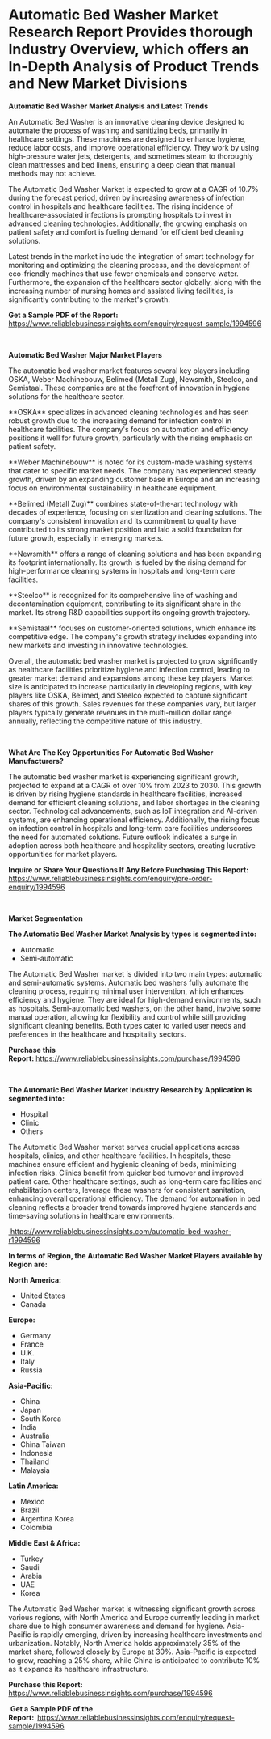 <p><h1>Automatic Bed Washer Market Research Report Provides thorough Industry Overview, which offers an In-Depth Analysis of Product Trends and New Market Divisions</h1></p><p><strong>Automatic Bed Washer Market Analysis and Latest Trends</strong></p>
<p><p>An Automatic Bed Washer is an innovative cleaning device designed to automate the process of washing and sanitizing beds, primarily in healthcare settings. These machines are designed to enhance hygiene, reduce labor costs, and improve operational efficiency. They work by using high-pressure water jets, detergents, and sometimes steam to thoroughly clean mattresses and bed linens, ensuring a deep clean that manual methods may not achieve.</p><p>The Automatic Bed Washer Market is expected to grow at a CAGR of 10.7% during the forecast period, driven by increasing awareness of infection control in hospitals and healthcare facilities. The rising incidence of healthcare-associated infections is prompting hospitals to invest in advanced cleaning technologies. Additionally, the growing emphasis on patient safety and comfort is fueling demand for efficient bed cleaning solutions. </p><p>Latest trends in the market include the integration of smart technology for monitoring and optimizing the cleaning process, and the development of eco-friendly machines that use fewer chemicals and conserve water. Furthermore, the expansion of the healthcare sector globally, along with the increasing number of nursing homes and assisted living facilities, is significantly contributing to the market's growth.</p></p>
<p><strong>Get a Sample PDF of the Report:&nbsp;</strong> <a href="https://www.reliablebusinessinsights.com/enquiry/request-sample/1994596?utm_campaign=2180&utm_medium=2&utm_source=Github&utm_content=ia&utm_term=12042025&utm_id=automatic-bed-washer">https://www.reliablebusinessinsights.com/enquiry/request-sample/1994596</a></p>
<p>&nbsp;</p>
<p><strong>Automatic Bed Washer Major Market Players</strong></p>
<p><p>The automatic bed washer market features several key players including OSKA, Weber Machinebouw, Belimed (Metall Zug), Newsmith, Steelco, and Semistaal. These companies are at the forefront of innovation in hygiene solutions for the healthcare sector.</p><p>**OSKA** specializes in advanced cleaning technologies and has seen robust growth due to the increasing demand for infection control in healthcare facilities. The company's focus on automation and efficiency positions it well for future growth, particularly with the rising emphasis on patient safety.</p><p>**Weber Machinebouw** is noted for its custom-made washing systems that cater to specific market needs. The company has experienced steady growth, driven by an expanding customer base in Europe and an increasing focus on environmental sustainability in healthcare equipment.</p><p>**Belimed (Metall Zug)** combines state-of-the-art technology with decades of experience, focusing on sterilization and cleaning solutions. The company's consistent innovation and its commitment to quality have contributed to its strong market position and laid a solid foundation for future growth, especially in emerging markets.</p><p>**Newsmith** offers a range of cleaning solutions and has been expanding its footprint internationally. Its growth is fueled by the rising demand for high-performance cleaning systems in hospitals and long-term care facilities.</p><p>**Steelco** is recognized for its comprehensive line of washing and decontamination equipment, contributing to its significant share in the market. Its strong R&D capabilities support its ongoing growth trajectory.</p><p>**Semistaal** focuses on customer-oriented solutions, which enhance its competitive edge. The company's growth strategy includes expanding into new markets and investing in innovative technologies.</p><p>Overall, the automatic bed washer market is projected to grow significantly as healthcare facilities prioritize hygiene and infection control, leading to greater market demand and expansions among these key players. Market size is anticipated to increase particularly in developing regions, with key players like OSKA, Belimed, and Steelco expected to capture significant shares of this growth. Sales revenues for these companies vary, but larger players typically generate revenues in the multi-million dollar range annually, reflecting the competitive nature of this industry.</p></p>
<p>&nbsp;</p>
<p><strong>What Are The Key Opportunities For Automatic Bed Washer Manufacturers?</strong></p>
<p><p>The automatic bed washer market is experiencing significant growth, projected to expand at a CAGR of over 10% from 2023 to 2030. This growth is driven by rising hygiene standards in healthcare facilities, increased demand for efficient cleaning solutions, and labor shortages in the cleaning sector. Technological advancements, such as IoT integration and AI-driven systems, are enhancing operational efficiency. Additionally, the rising focus on infection control in hospitals and long-term care facilities underscores the need for automated solutions. Future outlook indicates a surge in adoption across both healthcare and hospitality sectors, creating lucrative opportunities for market players.</p></p>
<p><strong>Inquire or Share Your Questions If Any Before Purchasing This Report:</strong> <a href="https://www.reliablebusinessinsights.com/enquiry/pre-order-enquiry/1994596?utm_campaign=2180&utm_medium=2&utm_source=Github&utm_content=ia&utm_term=12042025&utm_id=automatic-bed-washer">https://www.reliablebusinessinsights.com/enquiry/pre-order-enquiry/1994596</a></p>
<p>&nbsp;</p>
<p><strong>Market Segmentation</strong></p>
<p><strong>The Automatic Bed Washer Market Analysis by types is segmented into:</strong></p>
<p><ul><li>Automatic</li><li>Semi-automatic</li></ul></p>
<p><p>The Automatic Bed Washer market is divided into two main types: automatic and semi-automatic systems. Automatic bed washers fully automate the cleaning process, requiring minimal user intervention, which enhances efficiency and hygiene. They are ideal for high-demand environments, such as hospitals. Semi-automatic bed washers, on the other hand, involve some manual operation, allowing for flexibility and control while still providing significant cleaning benefits. Both types cater to varied user needs and preferences in the healthcare and hospitality sectors.</p></p>
<p><strong>Purchase this Report:&nbsp;</strong><a href="https://www.reliablebusinessinsights.com/purchase/1994596?utm_campaign=2180&utm_medium=2&utm_source=Github&utm_content=ia&utm_term=12042025&utm_id=automatic-bed-washer">https://www.reliablebusinessinsights.com/purchase/1994596</a></p>
<p>&nbsp;</p>
<p><strong>The Automatic Bed Washer Market Industry Research by Application is segmented into:</strong></p>
<p><ul><li>Hospital</li><li>Clinic</li><li>Others</li></ul></p>
<p><p>The Automatic Bed Washer market serves crucial applications across hospitals, clinics, and other healthcare facilities. In hospitals, these machines ensure efficient and hygienic cleaning of beds, minimizing infection risks. Clinics benefit from quicker bed turnover and improved patient care. Other healthcare settings, such as long-term care facilities and rehabilitation centers, leverage these washers for consistent sanitation, enhancing overall operational efficiency. The demand for automation in bed cleaning reflects a broader trend towards improved hygiene standards and time-saving solutions in healthcare environments.</p></p>
<p><a href="https://www.reliablebusinessinsights.com/automatic-bed-washer-r1994596?utm_campaign=2180&utm_medium=2&utm_source=Github&utm_content=ia&utm_term=12042025&utm_id=automatic-bed-washer">&nbsp;https://www.reliablebusinessinsights.com/automatic-bed-washer-r1994596</a></p>
<p><strong>In terms of Region, the Automatic Bed Washer Market Players available by Region are:</strong></p>
<p>
    <p> <strong> North America: </strong>
        <ul>
            <li>United States</li>
            <li>Canada</li>
        </ul>
        </p> 
    <p> <strong> Europe: </strong>
        <ul>
            <li>Germany</li>
            <li>France</li>
            <li>U.K.</li>
            <li>Italy</li>
            <li>Russia</li>
        </ul>
        </p> 
    <p> <strong> Asia-Pacific: </strong>
        <ul>
            <li>China</li>
            <li>Japan</li>
            <li>South Korea</li>
            <li>India</li>
            <li>Australia</li>
            <li>China Taiwan</li>
            <li>Indonesia</li>
            <li>Thailand</li>
            <li>Malaysia</li>
        </ul>
        </p> 
    <p> <strong> Latin America: </strong>
        <ul>
            <li>Mexico</li>
            <li>Brazil</li>
            <li>Argentina Korea</li>
            <li>Colombia</li>
        </ul>
        </p> 
    <p> <strong> Middle East & Africa: </strong>
        <ul>
            <li>Turkey</li>
            <li>Saudi</li>
            <li>Arabia</li>
            <li>UAE</li>
            <li>Korea</li>
        </ul>
    </p>
    </p>
<p><p>The Automatic Bed Washer market is witnessing significant growth across various regions, with North America and Europe currently leading in market share due to high consumer awareness and demand for hygiene. Asia-Pacific is rapidly emerging, driven by increasing healthcare investments and urbanization. Notably, North America holds approximately 35% of the market share, followed closely by Europe at 30%. Asia-Pacific is expected to grow, reaching a 25% share, while China is anticipated to contribute 10% as it expands its healthcare infrastructure.</p></p>
<p><strong>Purchase this Report: </strong><a href="https://www.reliablebusinessinsights.com/purchase/1994596?utm_campaign=2180&utm_medium=2&utm_source=Github&utm_content=ia&utm_term=12042025&utm_id=automatic-bed-washer">https://www.reliablebusinessinsights.com/purchase/1994596</a></p>
<p>&nbsp;<strong>Get a Sample PDF of the Report:&nbsp;&nbsp;</strong><a href="https://www.reliablebusinessinsights.com/enquiry/request-sample/1994596?utm_campaign=2180&utm_medium=2&utm_source=Github&utm_content=ia&utm_term=12042025&utm_id=automatic-bed-washer">https://www.reliablebusinessinsights.com/enquiry/request-sample/1994596</a></p>
<p><strong></strong></p>
<p><p></p><p></p><p></p></p>